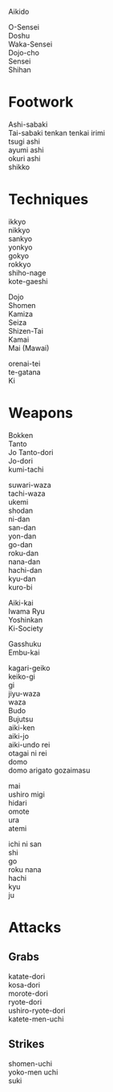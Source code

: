 Aikido

O-Sensei  
Doshu  
Waka-Sensei  
Dojo-cho  
Sensei  
Shihan

# Footwork

Ashi-sabaki  
Tai-sabaki
tenkan
tenkai
irimi  
tsugi ashi  
ayumi ashi  
okuri ashi  
shikko

# Techniques

ikkyo  
nikkyo  
sankyo  
yonkyo  
gokyo  
rokkyo  
shiho-nage  
kote-gaeshi

Dojo  
Shomen  
Kamiza  
Seiza  
Shizen-Tai  
Kamai  
Mai (Mawai)

orenai-tei  
te-gatana  
Ki

# Weapons

Bokken  
Tanto  
Jo
Tanto-dori  
Jo-dori  
kumi-tachi

suwari-waza  
tachi-waza  
ukemi  
shodan  
ni-dan  
san-dan  
yon-dan  
go-dan  
roku-dan  
nana-dan  
hachi-dan  
kyu-dan  
kuro-bi

Aiki-kai  
Iwama Ryu  
Yoshinkan  
Ki-Society

Gasshuku  
Embu-kai

kagari-geiko  
keiko-gi  
gi  
jiyu-waza  
waza  
Budo  
Bujutsu  
aiki-ken  
aiki-jo  
aiki-undo
rei  
otagai ni rei  
domo  
domo arigato gozaimasu

mai  
ushiro
migi  
hidari  
omote  
ura  
atemi

ichi
ni
san  
shi  
go  
roku
nana  
hachi  
kyu  
ju

# Attacks

## Grabs

katate-dori  
kosa-dori  
morote-dori  
ryote-dori  
ushiro-ryote-dori  
katete-men-uchi

## Strikes

shomen-uchi  
yoko-men uchi  
suki
